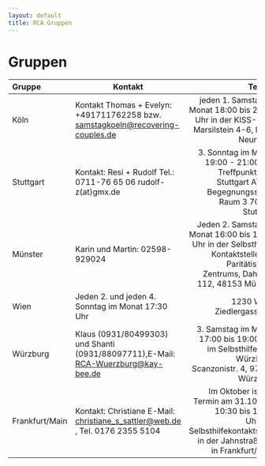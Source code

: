 ```yaml
---
layout: default
title: RCA Gruppen
---
```

# Gruppen

| Gruppe | Kontakt | Termin |
|:------ | ------- | ---------------------------: |
| Köln | Kontakt Thomas + Evelyn: +491711762258 bzw. samstagkoeln@recovering-couples.de |jeden 1. Samstag im Monat 18:00 bis 20:00 Uhr in der KISS-Köln, Marsilstein 4-6, Nähe Neumarkt |
| Stuttgart | Kontakt: Resi + Rudolf Tel.: 0711-76 65 06 rudolf-z(at)gmx.de | 3. Sonntag im Monat 19:00 - 21:00 Uhr Treffpunkt:RCA Stuttgart AWO-Begegnungsstätte Raum 3 70188 Stuttgart |
| Münster | Karin und Martin: 02598-929024 | Jeden 2. Samstag im Monat 16:00 bis 18:00 Uhr in der                                         Selbsthilfe-Kontaktstelle des Paritätischen Zentrums, Dahlweg 112, 48153 Münster |
| Wien | Jeden 2. und jeden 4. Sonntag im Monat 17:30 Uhr | 1230 Wien, Ziedlergasse 14 |
| Würzburg | Klaus (0931/80499303) und Shanti (0931/88097711),E-Mail: RCA-Wuerzburg@kay-bee.de | 3. Samstag im Monat 17:00 bis 19:00 Uhr im Selbsthilfehaus Würzburg, Scanzonistr. 4, 97080 Würzburg |
| Frankfurt/Main | Kontakt: Christiane E-Mail: christiane_s_sattler@web.de , Tel. 0176 2355 5104 | Im Oktober ist der Termin am 31.10. von 10:30 bis 12:00 Uhr.Ort:  Selbsthilfekontaktstelle in der Jahnstraße 49 in Frankfurt/Main |
